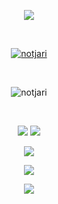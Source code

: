 <p align="center" >
  <a href="https://discord.gg/ZNyTnGMy9E">
  <img src="https://i.imgur.com/ElDl9BI.png" />
  </a>
</p>
<br>

<p align="center">
  <a href="https://discord.gg/ZNyTnGMy9E">
    <img src="https://discord.c99.nl/widget/theme-4/817275612430336022.png" alt="notjari"/>
     </a>
</p>
<br>

<p align="center"> <img src="https://komarev.com/ghpvc/?username=notjari&style=flat-square&color=grey" alt="notjari" /> </p>
<br>

<p align="center">
  <tr>
    <td align="center" style="padding=0;width=50%;">
      <img src="https://github-readme-stats.vercel.app/api/?username=notjari&title_color=ec7460&text_color=9f9f9f&show_icons=true&bg_color=00000000&hide_border=true&icon_color=ec7460&hide_title=true&count_private=true&include_all_commits=true&enable_animations=true" />
    </td>
        <td align="center" style="padding=0;width=50%;">
      <img src="https://github-readme-stats-one-bice.vercel.app/api/top-langs/?username=notjari&role=OWNER,ORGANIZATION_MEMBER,COLLABORATOR&title_color=ec7460&text_color=9f9f9f&show_icons=true&bg_color=00000000&hide_border=true&icon_color=ec7460&hide_title=true&count_private=true&enable_animations=true" />
    </td>
  </tr>
</p>

<p align="center">
  <a href="https://discord.gg/ZNyTnGMy9E">
  <img src="https://i.imgur.com/14qnF3E.png"/>
  </a>
</p>

<p align="center">
  <tr>
    <td align="center" style="padding=0;width=50%;">
      <img src="https://github-readme-streak-stats.herokuapp.com?user=notjari&theme=tokyonight_duo&hide_border=true&ring=ec7460&currStreakLabel=FFFFFF&sideNums=ec7460&dates=979797&sideLabels=FFFFFF&currStreakNum=FFFFFF&border=DD2727&stroke=00000000&background=00000000&fire=FF7600" />
    </td>
  </tr>
</p>

<p align="center" >
  <a href="https://discord.gg/ZNyTnGMy9E">
  <img src="https://i.imgur.com/t7HgDIj.png" />
  </a>
</p>
